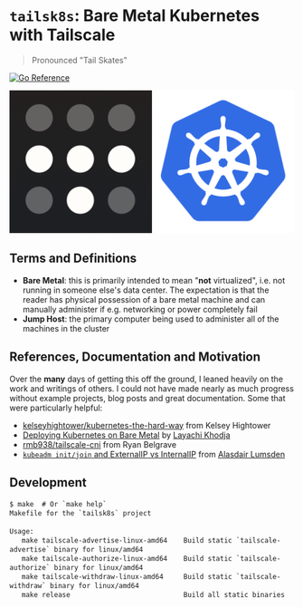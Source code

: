 # `tailsk8s`: Bare Metal Kubernetes with Tailscale

> Pronounced "Tail Skates"

[![Go Reference][1]][2]

![tailsk8s Logos][9]

## Terms and Definitions

- **Bare Metal**: this is primarily intended to mean "**not** virtualized",
  i.e. not running in someone else's data center. The expectation is that the
  reader has physical possession of a bare metal machine and can manually
  administer if e.g. networking or power completely fail
- **Jump Host**: the primary computer being used to administer all of the
  machines in the cluster

## References, Documentation and Motivation

Over the **many** days of getting this off the ground, I leaned heavily on
the work and writings of others. I could not have made nearly as much progress
without example projects, blog posts and great documentation. Some that were
particularly helpful:

- [kelseyhightower/kubernetes-the-hard-way][3] from Kelsey Hightower
- [Deploying Kubernetes on Bare Metal][4] by [Layachi Khodja][8]
- [rmb938/tailscale-cni][5] from Ryan Belgrave
- [`kubeadm init/join` and ExternalIP vs InternalIP][6] from
  [Alasdair Lumsden][7]

## Development

```
$ make  # Or `make help`
Makefile for the `tailsk8s` project

Usage:
   make tailscale-advertise-linux-amd64    Build static `tailscale-advertise` binary for linux/amd64
   make tailscale-authorize-linux-amd64    Build static `tailscale-authorize` binary for linux/amd64
   make tailscale-withdraw-linux-amd64     Build static `tailscale-withdraw` binary for linux/amd64
   make release                            Build all static binaries

```

<!--
Logos Attributions:
- https://github.com/cncf/artwork/tree/master/projects/kubernetes
- https://tailscale.com/files/dist/tailscale-press-kit.zip
-->

[1]: https://pkg.go.dev/badge/github.com/dhermes/tailsk8s.svg
[2]: https://pkg.go.dev/github.com/dhermes/tailsk8s
[3]: https://github.com/kelseyhightower/kubernetes-the-hard-way/tree/79a3f79b27bd28f82f071bb877a266c2e62ee506
[4]: https://www.inap.com/blog/deploying-kubernetes-on-bare-metal/
[5]: https://github.com/rmb938/tailscale-cni/tree/dba6992227958e61ac85b3168dbcae4ff10dde57
[6]: https://medium.com/@aleverycity/kubeadm-init-join-and-externalip-vs-internalip-519519ddff89
[7]: https://github.com/alaslums
[8]: https://linkedin.com/in/layachi-khodja-38428a1
[9]: _images/tailsk8s-logos.png
